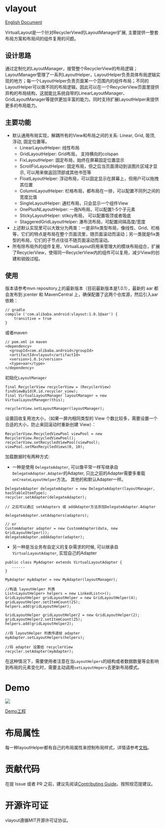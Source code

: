 # vlayout

[English Document](README.md)

VirtualLayout是一个针对RecyclerView的LayoutManager扩展, 主要提供一整套布局方案和布局间的组件复用的问题。

## 设计思路

通过定制化的LayoutManager，接管整个RecyclerView的布局逻辑；LayoutManager管理了一系列LayoutHelper，LayoutHelper负责具体布局逻辑实现的地方；每一个LayoutHelper负责页面某一个范围内的组件布局；不同的LayoutHelper可以做不同的布局逻辑，因此可以在一个RecyclerView页面里提供异构的布局结构，这就能比系统自带的LinearLayoutManager、GridLayoutManager等提供更加丰富的能力。同时支持扩展LayoutHelper来提供更多的布局能力。

## 主要功能

 * 默认通用布局实现，解耦所有的View和布局之间的关系: Linear, Grid, 吸顶, 浮动, 固定位置等。
	* LinearLayoutHelper: 线性布局
	* GridLayoutHelper:  Grid布局， 支持横向的colspan
	* FixLayoutHelper: 固定布局，始终在屏幕固定位置显示
	* ScrollFixLayoutHelper: 固定布局，但之后当页面滑动到该图片区域才显示, 可以用来做返回顶部或其他书签等
	* FloatLayoutHelper: 浮动布局，可以固定显示在屏幕上，但用户可以拖拽其位置
	* ColumnLayoutHelper: 栏格布局，都布局在一排，可以配置不同列之间的宽度比值
	* SingleLayoutHelper: 通栏布局，只会显示一个组件View
	* OnePlusNLayoutHelper: 一拖N布局，可以配置1-5个子元素
	* StickyLayoutHelper: stikcy布局， 可以配置吸顶或者吸底
	* StaggeredGridLayoutHelper: 瀑布流布局，可配置间隔高度/宽度
 * 上述默认实现里可以大致分为两类：一是非fix类型布局，像线性、Grid、栏格等，它们的特点是布局在整个页面流里，随页面滚动而滚动；另一类就是fix类型的布局，它们的子节点往往不随页面滚动而滚动。
 * 所有除布局外的组件复用，VirtualLayout将用来管理大的模块布局组合，扩展了RecyclerView，使得同一RecyclerView内的组件可以复用，减少View的创建和销毁过程。


## 使用

版本请参考mvn repository上的最新版本（目前最新版本是1.0.1），最新的 aar 都会发布到 jcenter 和 MavenCentral 上，确保配置了这两个仓库源，然后引入aar依赖：

```
// gradle
compile ('com.alibaba.android:vlayout:1.0.1@aar') {
	transitive = true
}
```

或者maven

```
// pom.xml in maven
<dependency>
  <groupId>com.alibaba.android</groupId>
  <artifactId>vlayout</artifactId>
  <version>1.0.1</version>
  <type>aar</type>
</dependency>
```


初始化```LayoutManager```

```
final RecyclerView recyclerView = (RecyclerView) findViewById(R.id.recycler_view);
final VirtualLayoutManager layoutManager = new VirtualLayoutManager(this);

recyclerView.setLayoutManager(layoutManager);
```

设置回收复用池大小，（如果一屏内相同类型的 View 个数比较多，需要设置一个合适的大小，防止来回滚动时重新创建 View）：

```
RecyclerView.RecycledViewPool viewPool = new RecyclerView.RecycledViewPool();
recyclerView.setRecycledViewPool(viewPool);
viewPool.setMaxRecycledViews(0, 10);
```

加载数据时有两种方式:

* 一种是使用 ```DelegateAdapter```, 可以像平常一样写继承自```DelegateAdapter.Adapter```的Adapter, 只比之前的Adapter需要多重载```onCreateLayoutHelper```方法。
其他的和默认Adapter一样。

```
DelegateAdapter delegateAdapter = new DelegateAdapter(layoutManager, hasStableItemType);
recycler.setAdapter(delegateAdapter);

// 之后可以通过 setAdapters 或 addAdapter方法添加DelegateAdapter.Adapter

delegateAdapter.setAdapters(adapters);

// or
CustomAdapter adapter = new CustomAdapter(data, new GridLayoutHelper());
delegateAdapter.addAdapter(adapter);

```

* 另一种是当业务有自定义的复杂需求的时候, 可以继承自```VirtualLayoutAdapter```, 实现自己的Adapter

```
public class MyAdapter extends VirtualLayoutAdapter {
   ......
}

MyAdapter myAdapter = new MyAdapter(layoutManager);

//构造 layoutHelper 列表
List<LayoutHelper> helpers = new LinkedList<>();
GridLayoutHelper gridLayoutHelper = new GridLayoutHelper(4);
gridLayoutHelper.setItemCount(25);
helpers.add(gridLayoutHelper);

GridLayoutHelper gridLayoutHelper2 = new GridLayoutHelper(2);
gridLayoutHelper2.setItemCount(25);
helpers.add(gridLayoutHelper2);

//将 layoutHelper 列表传递给 adapter
myAdapter.setLayoutHelpers(helpers);

//将 adapter 设置给 recyclerView
recycler.setAdapter(myAdapter);

```

在这种情况下，需要使用者注意在当```LayoutHelpers```的结构或者数据数量等会影响到布局的元素变化时，需要主动调用```setLayoutHepers```去更新布局模式。



# Demo

![](http://img3.tbcdn.cn/L1/461/1/1b9bfb42009047f75cee08ae741505de2c74ac0a)

[Demo工程](https://github.com/alibaba/vlayout/tree/master/examples)

# 布局属性

每一种layoutHelper都有自己的布局属性来控制布局样式，详情请参考[文档](docs/ATTRIBUTES-ch.md)。

# 贡献代码

在提 Issue 或者 PR 之前，建议先阅读[Contributing Guide](CONTRIBUTING.md)。按照规范提建议。

# 开源许可证

vlayout遵循MIT开源许可证协议。